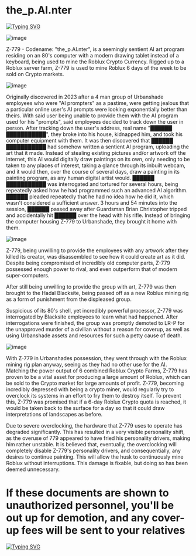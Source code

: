 # the_p.AI.nter


[![Typing SVG](https://readme-typing-svg.demolab.com/?lines=URBANSHADE+HADAL+DIVISION)](https://git.io/typing-svg)


![image](https://github.com/user-attachments/assets/9b90288a-514c-43cb-b2bb-442b93e368d1)


Z-779 - Codename: "the_p.AI.nter", is a seemingly sentient AI art program residing on an 80's computer with a modern drawing tablet instead of a keyboard, being used to mine the Roblux Crypto Currency. Rigged up to a Roblux server farm, Z-779 is used to mine Roblux 6 days of the week to be sold on Crypto markets.


![image](https://github.com/user-attachments/assets/d162d4b7-8be8-423f-b62f-0250da6a98c2)


Originally discovered in 2023 after a 4 man group of Urbanshade employees who were "AI prompters" as a pastime, were getting jealous that a particular online user's AI prompts were looking exponentially better than theirs. With said user being unable to provide them with the AI program used for his "prompts", said employees decided to track down the user in person. After tracking down the user's address, real name "██████ ███████████", they broke into his house, kidnapped him, and took his computer equipment with them. It was then discovered that ██████ ███████████ had somehow written a sentient AI program, uploading the art that it made. Instead of stealing existing pictures and/or artwork off the internet, this AI would digitally draw paintings on its own, only needing to be taken to any places of interest, taking a glance through its inbuilt webcam, and it would then, over the course of several days, draw a painting in its painting program, as any human digital artist would. ██████ ███████████ was interrogated and tortured for several hours, being repeatedly asked how he had programmed such an advanced AI algorithm. ██████ pleaded repeatedly that he had no idea how he did it, which wasn't considered a sufficient answer. 3 hours and 54 minutes into the session, ██████ passed away after Guardsman Brian Christopher tripped and accidentally hit ██████ over the head with his rifle. Instead of bringing the computer housing Z-779 to Urbanshade, they brought it home with them.



![image](https://github.com/user-attachments/assets/7f64911a-b185-4957-a67a-1c960e53ae58)


Z-779, being unwilling to provide the employees with any artwork after they killed its creator, was disassembled to see how it could create art as it did. Despite being compromised of incredibly old computer parts, Z-779 possessed enough power to rival, and even outperform that of modern super-computers.


After still being unwilling to provide the group with art, Z-779 was then brought to the Hadal Blacksite, being passed off as a new Roblux mining rig as a form of punishment from the displeased group.


Suspicious of its 80's shell, yet incredibly powerful processor, Z-779 was interrogated by Blacksite employees to learn what had happened. After interrogations were finished, the group was promptly demoted to LR-P for the unapproved murder of a civilian without a reason for coverup, as well as using Urbanshade assets and resources for such a petty cause of death.


![image](https://media1.tenor.com/m/aYi1bxUpn6cAAAAd/painter-painter-pressure.gif)


With Z-779 in Urbanshades possession, they went through with the Roblux mining rig plan anyway, seeing as they had no other use for the AI. Matching the power output of 6 combined Roblux Crypto Farms, Z-779 has proven to be a vital asset for producing a large amount of Roblux, which can be sold to the Crypto market for large amounts of profit. Z-779, becoming incredibly depressed with being a crypto miner, would regularly try to overclock its systems in an effort to fry them to destroy itself. To prevent this, Z-779 was promised that if a 6-day Roblux Crypto quota is reached, it would be taken back to the surface for a day so that it could draw interpretations of landscapes as before.



Due to severe overclocking, the hardware that Z-779 uses to operate has degraded significantly. This has resulted in a very visible personality shift, as the overuse of 779 appeared to have fried his personality drivers, making him rather unstable. It is believed that, eventually, the overclocking will completely disable Z-779's personality drivers, and consequentially, any desires to continue painting. This will allow the husk to continuously mine Roblux without interruptions. This damage is fixable, but doing so has been deemed unnecessary.



# If these documents are shown to unauthorized personnel, you'll be out up for demotion, and any cover-up fees will be sent to your relatives



[![Typing SVG](https://readme-typing-svg.demolab.com/?lines=URBANSHADE+HADAL+DIVISION)](https://git.io/typing-svg)
